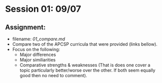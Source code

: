 # Session 01: 09/07
## Assignment:
* filename: *01_compare.md*
* Compare two of the APCSP curricula that were provided (links bellow).
* Focus on the following:
  * Major differences
  * Major similiarities
  * Comparative strengths & weaknesses (That is does one cover a topic particularly better/worse over the other. If both seem equally good then no need to comment).
